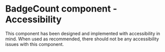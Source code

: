# BadgeCount component - Accessibility

This component has been designed and implemented with accessibility in mind. When used as recommended, there should not be any accessibility issues with this component.